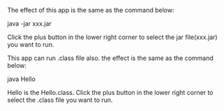 The effect of this app is the same as the command below:

java -jar xxx.jar

Click the plus button in the lower right corner to select the jar file(xxx.jar) you want to run.


This app can run .class file also. the effect is the same as the command below:

java Hello

Hello is the Hello.class. Click the plus button in the lower right corner to select the .class file you want to run.
